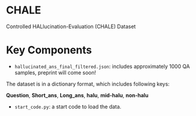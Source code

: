 # CHALE
Controlled HALlucination-Evaluation (CHALE) Dataset

# Key Components
* ``hallucinated_ans_final_filtered.json``: includes approximately 1000 QA samples, preprint will come soon!

The dataset is in a dictionary format, which includes following keys:

**Question**, **Short_ans**, **Long_ans**, **halu**, **mid-halu**, **non-halu**

* ``start_code.py``: a start code to load the data.

